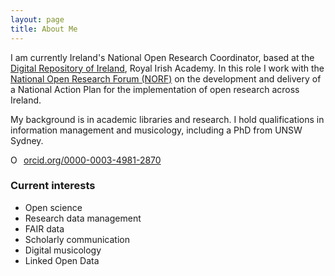 ```yaml
---
layout: page
title: About Me
---
```


I am currently Ireland's National Open Research Coordinator, based at the <a href="https://dri.ie/" target="_blank">Digital Repository of Ireland</a>, Royal Irish Academy. In this role I work with the <a href="http://norf-ireland.net/" target="_blank">National Open Research Forum (NORF)</a> on the development and delivery of a National Action Plan for the implementation of open research across Ireland. 

My background is in academic libraries and research. I hold qualifications in information management and musicology, including a PhD from UNSW Sydney. 

<a href="https://orcid.org/0000-0003-4981-2870" target="orcid.widget" rel="noopener noreferrer" style="vertical-align:top;"><img src="https://orcid.org/sites/default/files/images/orcid_16x16.png" style="width:1em;margin-right:.5em;" alt="ORCID iD icon">orcid.org/0000-0003-4981-2870</a>

### Current interests

- Open science
- Research data management
- FAIR data
- Scholarly communication
- Digital musicology
- Linked Open Data